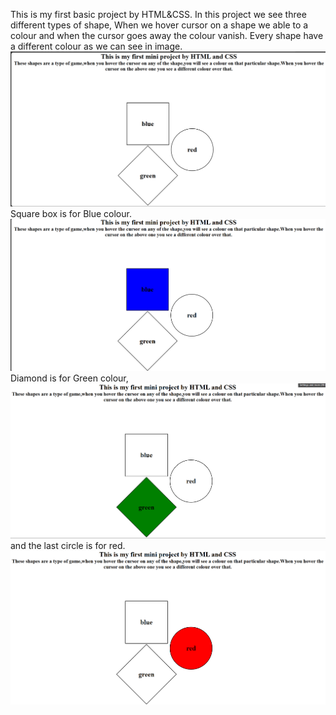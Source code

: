 This is my first basic project by HTML&CSS.
In this project we see three different types of shape,
When we hover cursor on a shape we able to a colour and when the cursor goes away the colour vanish.
Every shape have a different colour as we can see in image.
![image alt](https://github.com/priyanshu12pg/Colour-Shape-Game-/blob/37839e10a7377bf74bbdbca462ccf1785edb3738/Screenshot%202025-07-28%20210926.png)
Square box is for Blue colour.
![image alt](https://github.com/priyanshu12pg/Colour-Shape-Game-/blob/aaf9dbbb28f471a3acf113f91aec65a79edfd71b/Screenshot%202025-07-28%20212417.png)
Diamond is for Green colour,
![image alt](https://github.com/priyanshu12pg/Colour-Shape-Game-/blob/c9052f6a6578718205ba3790d5083f8e75560339/Screenshot%202025-07-28%20213340.png)
and the last circle is for red.
![image alt](https://github.com/priyanshu12pg/Colour-Shape-Game-/blob/b07a70fb6b417dd3240c9bbeb0434bd42e84ea11/Screenshot%202025-07-28%20214044.png)

